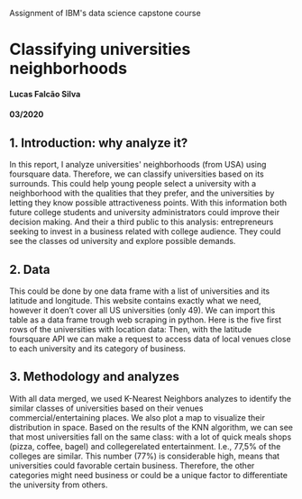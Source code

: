 Assignment of IBM's data science capstone course

# Classifying universities neighborhoods
#### Lucas Falcão Silva
#### 03/2020
## 1. Introduction: why analyze it?
In this report, I analyze universities' neighborhoods (from USA) using foursquare data. Therefore, we can classify universities based on its surrounds. This could help young people select a university with a neighborhood with the qualities that they prefer, and the universities by letting they know possible attractiveness points. With this information both future college students and university administrators could improve their decision making. And their a third public to this analysis: entrepreneurs seeking to invest in a business related with college audience. They could see the classes od university and explore possible demands.
## 2. Data
This could be done by one data frame with a list of universities and its latitude and longitude. This website contains exactly what we need, however it doen’t cover all US universities (only 49). We can import this table as a data frame trough web scraping in python. Here is the five first rows of the universities with location data: Then, with the latitude foursquare API we can make a request to access data of local venues close to each university and its category of business.
## 3. Methodology and analyzes
With all data merged, we used K-Nearest Neighbors analyzes to identify the similar classes of universities based on their venues commercial/entertaining places. We also plot a map to visualize their distribution in space.
Based on the results of the KNN algorithm, we can see that most universities fall on the same class: with a lot of quick meals shops (pizza, coffee, bagel) and collegerelated entertainment. I.e., 77,5% of the colleges are similar. 
This number (77%) is considerable high, means that universities could favorable certain business. Therefore, the other categories might need business or could be a unique factor to differentiate the university from others.
